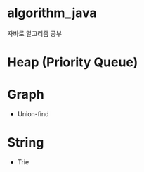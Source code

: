 # algorithm_java  
자바로 알고리즘 공부    

# Heap (Priority Queue)  
# Graph  
 - Union-find  
# String
 - Trie  
